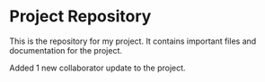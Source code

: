 # Project Repository

This is the repository for my project. It contains important files and documentation for the project.

Added 1 new collaborator update to the project.